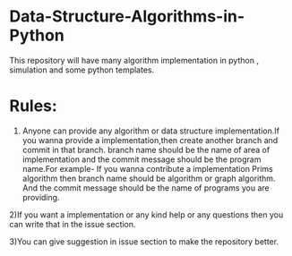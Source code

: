 # Data-Structure-Algorithms-in-Python
This repository will have many algorithm implementation in python , simulation and some python templates.

# Rules:

1) Anyone can provide any algorithm or data structure implementation.If you wanna provide a implementation,then create another branch and commit in that branch.
branch name should be the name of area of implementation and  the commit message should be the program name.For example-
If  you wanna contribute a implementation Prims algorithm then branch name should be algorithm or graph algorithm. And the commit message should be the name of programs you are providing.

2)If you want a implementation or any kind help or any questions then you can write that in the issue section.

3)You can give suggestion in issue section to make the repository better.



